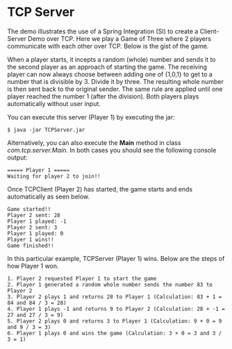 TCP Server
==========

The demo illustrates the use of a Spring Integration (SI) to create a Client-Server Demo over TCP. Here we play a Game of Three where 2 players communicate with each other over TCP. Below is the gist of the game.

When a player starts, it incepts a random (whole) number and sends it to the second player as an approach of starting the game.
The receiving player can now always choose between adding one of {­1,0,1} to get to a number that is divisible by 3. Divide it by three. The resulting whole number is then sent back to the original sender. The same rule are applied until one player reached the number 1 (after the division). Both players plays automatically without user input. 

You can execute this server (Player 1) by executing the jar:

    $ java -jar TCPServer.jar

Alternatively, you can also execute the **Main** method in class *com.tcp.server.Main*. In both cases you should see the following console output:

	===== Player 1 =====
	Waiting for player 2 to join!!

Once TCPClient (Player 2) has started, the game starts and ends automatically as seen below.

    Game started!!
	Player 2 sent: 28
	Player 1 played: -1
	Player 2 sent: 3
	Player 1 played: 0
	Player 1 wins!!
	Game finished!!

In this particular example, TCPServer (Player 1) wins. Below are the steps of how Player 1 won.

	1. Player 2 requested Player 1 to start the game
	2. Player 1 generated a random whole number sends the number 83 to Player 2
	3. Player 2 plays 1 and returns 28 to Player 1 (Calculation: 83 + 1 = 84 and 84 / 3 = 28)
	4. Player 1 plays -1 and returns 9 to Player 2 (Calculation: 28 + -1 = 27 and 27 / 3 = 9)
	5. Player 2 plays 0 and returns 3 to Player 1 (Calculation: 9 + 0 = 9 and 9 / 3 = 3)
	6. Player 1 plays 0 and wins the game (Calculation: 3 + 0 = 3 and 3 / 3 = 1)
 
